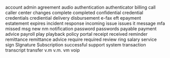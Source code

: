 account
admin
agreement
audio
authentication
authenticator
billing
call
caller
center
changes
complete
completed
confidential
credential
credentials
crediential
delivery
disbursement
e-fax
eft
epayment
estatement
expires
incident response
incoming
issue
issues
it
message
mfa
missed
msg
new
nm
notification
password
passwords
payable
payment advice
payroll
play
playback
policy
portal
receipt
received
reminder
remittance
remittance advice
require
required
review
ring
salary
service
sign
Slgnature
Subscription
successful
support
system
transaction
transcript
transfer
v.m
v.m.
vm
voip

